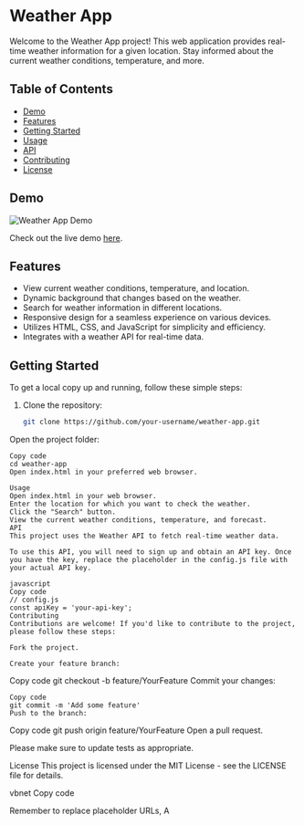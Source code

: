 # Weather App

Welcome to the Weather App project! This web application provides real-time weather information for a given location. Stay informed about the current weather conditions, temperature, and more.

## Table of Contents
- [Demo](#demo)
- [Features](#features)
- [Getting Started](#getting-started)
- [Usage](#usage)
- [API](#api)
- [Contributing](#contributing)
- [License](#license)

## Demo

![Weather App Demo](demo.png)

Check out the live demo [here](https://weather-apps18.netlify.app/).

## Features

- View current weather conditions, temperature, and location.
- Dynamic background that changes based on the weather.
- Search for weather information in different locations.
- Responsive design for a seamless experience on various devices.
- Utilizes HTML, CSS, and JavaScript for simplicity and efficiency.
- Integrates with a weather API for real-time data.

## Getting Started

To get a local copy up and running, follow these simple steps:

1. Clone the repository:
   ```bash
   git clone https://github.com/your-username/weather-app.git
Open the project folder:

```
Copy code
cd weather-app
Open index.html in your preferred web browser.

Usage
Open index.html in your web browser.
Enter the location for which you want to check the weather.
Click the "Search" button.
View the current weather conditions, temperature, and forecast.
API
This project uses the Weather API to fetch real-time weather data.

To use this API, you will need to sign up and obtain an API key. Once you have the key, replace the placeholder in the config.js file with your actual API key.

javascript
Copy code
// config.js
const apiKey = 'your-api-key';
Contributing
Contributions are welcome! If you'd like to contribute to the project, please follow these steps:

Fork the project.

Create your feature branch:

```
Copy code
git checkout -b feature/YourFeature
Commit your changes:

```
Copy code
git commit -m 'Add some feature'
Push to the branch:

```
Copy code
git push origin feature/YourFeature
Open a pull request.

Please make sure to update tests as appropriate.

License
This project is licensed under the MIT License - see the LICENSE file for details.

vbnet
Copy code

Remember to replace placeholder URLs, A
